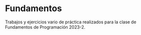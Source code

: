 # Fundamentos
Trabajos y ejercicios vario de práctica realizados para la clase de Fundamentos de Programación 2023-2.
